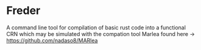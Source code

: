 # Freder
A command line tool for compilation of basic rust code into a functional CRN which may be simulated with the compation tool Marlea found here -> https://github.com/nadaso8/MARlea
